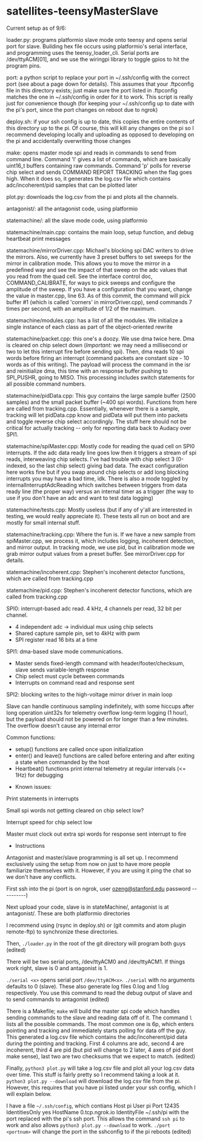 # satellites-teensyMasterSlave

Current setup as of 9/6:

loader.py: programs platformio slave mode onto teensy and opens serial port for slave.  Building hex file occurs using platformio's serial interface, and programming uses the teensy\_loader\_cli.  Serial ports are /dev/ttyACM[01], and we use the wiringpi library to toggle gpios to hit the program pins.

port: a python script to replace your port in ~/.ssh/config with the correct port (see about a page down for details).  This assumes that your .ftpconfig file in this directory exists; just make sure the port listed in .ftpconfig matches the one in ~/.ssh/config in order for it to work.  This script is really just for convenience though (for keeping your ~/.ssh/config up to date with the pi's port, since the port changes on reboot due to ngrok)

deploy.sh: if your ssh config is up to date, this copies the entire contents of this directory up to the pi.  Of course, this will kill any changes on the pi so I recommend developing locally and uploading as opposed to developing on the pi and accidentally overwriting those changes

make: opens master mode spi and reads in commands to send from command line. Command 'l' gives a list of commands, which are basically uint16\_t buffers containing raw commands.  Command 'p' polls for reverse chip select and sends COMMAND REPORT TRACKING when the flag goes high.  When it does so, it generates the log.csv file which contains adc/incoherent/pid samples that can be plotted later

plot.py: downloads the log.csv from the pi and plots all the channels.

antagonist/: all the antagonist code, using platformio

statemachine/: all the slave mode code, using platformio

statemachine/main.cpp: contains the main loop, setup function, and debug heartbeat print messages

statemachine/mirrorDriver.cpp: Michael's blocking spi DAC writers to drive the mirrors.  Also, we currently have 3 preset buffers to set sweeps for the mirror in calibration mode.  This allows you to move the mirror in a predefined way and see the impact of that sweep on the adc values that you read from the quad cell.  See the interface control doc, COMMAND\_CALIBRATE, for ways to pick sweeps and configure the amplitude of the sweep.  If you have a configuration that you want, change the value in master.cpp, line 63.  As of this commit, the command will pick buffer #1 (which is called 'corners' in mirrorDriver.cpp), send commands 7 times per second, with an amplitude of 1/2 of the maximum.

statemachine/modules.cpp: has a list of all the modules. We initialize a single instance of each class as part of the object-oriented rewrite

statemachine/packet.cpp: this one's a doozy.  We use dma twice here.  Dma is cleared on chip select down (*Important:* we may need a millisecond or two to let this interrupt fire before sending spi). Then, dma reads 10 spi words before firing an interrupt (command packets are constant size - 10 words as of this writing).  The payload will process the command in the isr and reinitialize dma, this time with an response buffer pushing to SPI\_PUSHR, going to MISO. This processing includes switch statements for all possible command numbers.

statemachine/pidData.cpp: This guy contains the large sample buffer (2500 samples) and the small packet buffer (~400 spi words). Functions from here are called from tracking.cpp.  Essentially, whenever there is a sample, tracking will let pidData.cpp know and pidData will put them into packets and toggle reverse chip select accordingly.  The stuff here should not be critical for actually tracking -- only for reporting data back to Audacy over SPI1.

statemachine/spiMaster.cpp: Mostly code for reading the quad cell on SPI0 interrupts.  If the adc data ready line goes low then it triggers a stream of spi reads, interweaving chip selects. I've had trouble with chip select 3 (0-indexed, so the last chip select) giving bad data.  The exact configuration here works fine but if you swap around chip selects or add long blocking interrupts you may have a bad time, idk.  There is also a mode toggled by internalInterruptAdcReading which switches between triggers from data ready line (the proper way) versus an internal timer as a trigger (the way to use if you don't have an adc and want to test data logging)

statemachine/tests.cpp: Mostly useless (but if any of y'all are interested in testing, we would really appreciate it).  These tests all run on boot and are mostly for small internal stuff.

statemachine/tracking.cpp: Where the fun is.  If we have a new sample from spiMaster.cpp, we process it, which includes logging, incoherent detection, and mirror output.  In tracking mode, we use pid, but in calibration mode we grab mirror output values from a preset buffer.  See mirrorDriver.cpp for details.

statemachine/incoherent.cpp: Stephen's incoherent detector functions, which are called from tracking.cpp

statemachine/pid.cpp: Stephen's incoherent detector functions, which are called from tracking.cpp

SPI0: interrupt-based adc read. 4 kHz, 4 channels per read, 32 bit per channel.
- 4 independent adc -> individual mux using chip selects
- Shared capture sample pin, set to 4kHz with pwm
- SPI register read 16 bits at a time

SPI1: dma-based slave mode communications.
- Master sends fixed-length command with header/footer/checksum, slave sends variable-length response
- Chip select must cycle between commands
- Interrupts on command read and response sent

SPI2: blocking writes to the high-voltage mirror driver in main loop

Slave can handle continuous sampling indefinitely, with some hiccups after long operation
uint32s for telemetry overflow long-term logging (1 hour), but the payload should not be powered on for longer than a few minutes.
The overflow doesn't cause any internal error

Common functions:
- setup() functions are called once upon initialization
- enter() and leave() functions are called before entering and after exiting a state when commanded by the host
- Heartbeat() functions print internal telemetry at regular intervals (<= 1Hz) for debugging

* Known issues:

Print statements in interrupts

Small spi words not getting cleared on chip select low?

Interrupt speed for chip select low

Master must clock out extra spi words for response sent interrupt to fire

* Instructions

Antagonist and master/slave programming is all set up.  I recommend exclusively using the setup from now on just to have more people familiarize themselves with it.  However, if you are using it ping the chat so we don't have any conflicts.

First ssh into the pi (port is on ngrok, user ozeng@stanford.edu password ----------)

Next upload your code, slave is in stateMachine/, antagonist is at antagonist/.  These are both platformio directories

I recommend using (rsync in deploy.sh) or (git commits and atom plugin remote-ftp) to synchronize these directories.

Then, `./loader.py` in the root of the git directory will program both guys (edited)

There will be two serial ports, /dev/ttyACM0 and /dev/ttyACM1. If things work right, slave is 0 and antagonist is 1.

`./serial <x>` opens serial port `/dev/ttyACM<x>`.  `./serial` with no arguments defaults to 0 (slave).  These also generate log files 0.log and 1.log respectively.  You use this command to read the debug output of slave and to send commands to antagonist (edited)

There is a Makefile; `make` will build the master spi code which handles sending commands to the slave and reading data off of it.  The command `l` lists all the possible commands.  The most common one is 6p, which enters pointing and tracking and immediately starts polling for data off the guy.  This generated a log.csv file which contains the adc/incoherent/pid data during the pointing and tracking.  First 4 columns are adc, second 4 are incoherent, third 4 are pid (but pid will change to 2 later, 4 axes of pid dont make sense), last two are two checksums that we expect to match. (edited)

Finally, `python3 plot.py` will take a log.csv file and plot all your log.csv data over time.  This stuff is fairly pretty so I recommend taking a look at it.  `python3 plot.py --download` will download the log.csv file from the pi.  However, this requires that you have pi listed under your ssh config, which I will explain below.

I have a file `~/.ssh/config`, which contians
Host pi
    User pi
    Port 12435
    IdentitiesOnly yes
    HostName 0.tcp.ngrok.io
    IdentityFile ~/.ssh/pi
with the port replaced with the pi's ssh port.  This allows the command `ssh pi` to work and also allows `python3 plot.py --download` to work.  `./port <portnum>` will change the port in the sshconfig to <portnum> if the pi reboots (edited)

